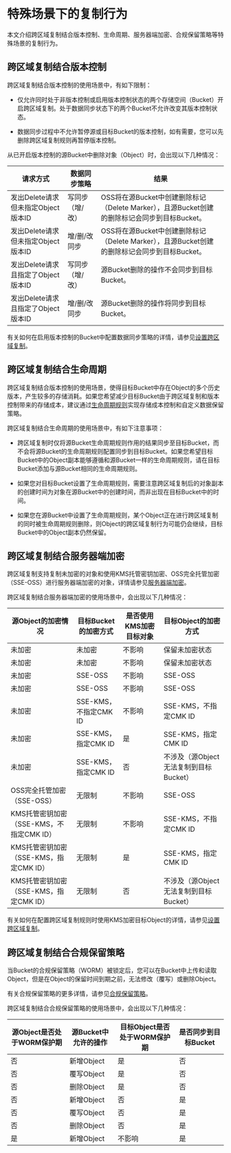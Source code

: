 特殊场景下的复制行为 
===============================

本文介绍跨区域复制结合版本控制、生命周期、服务器端加密、合规保留策略等特殊场景的复制行为。

跨区域复制结合版本控制 
--------------------------------

跨区域复制结合版本控制的使用场景中，有如下限制：

* 仅允许同时处于非版本控制或启用版本控制状态的两个存储空间（Bucket）开启跨区域复制。处于数据同步状态下的两个Bucket不允许改变其版本控制状态。

  

* 数据同步过程中不允许暂停源或目标Bucket的版本控制，如有需要，您可以先删除跨区域复制规则再暂停版本控制。

  




从已开启版本控制的源Bucket中删除对象（Object）时，会出现以下几种情况：


|           请求方式           |  数据同步策略  |                               结果                                |
|--------------------------|----------|-----------------------------------------------------------------|
| 发出Delete请求但未指定Object版本ID | 写同步（增/改） | OSS将在源Bucket中创建删除标记（Delete Marker），且源Bucket创建的删除标记会同步到目标Bucket。 |
| 发出Delete请求但未指定Object版本ID | 增/删/改同步  | OSS将在源Bucket中创建删除标记（Delete Marker），且源Bucket创建的删除标记会同步到目标Bucket。 |
| 发出Delete请求且指定了Object版本ID | 写同步（增/改） | 源Bucket删除的操作不会同步到目标Bucket。                                      |
| 发出Delete请求且指定了Object版本ID | 增/删/改同步  | 源Bucket删除的操作将同步到目标Bucket。                                       |



有关如何在启用版本控制的Bucket中配置数据同步策略的详情，请参见[设置跨区域复制](/intl.zh-CN/控制台用户指南/存储空间管理/冗余与容错/设置跨区域复制.md)。

跨区域复制结合生命周期 
--------------------------------

跨区域复制结合版本控制的使用场景，使得目标Bucket中存在Object的多个历史版本，产生较多的存储消耗。如果您希望减少目标Bucket由于跨区域复制和版本控制带来的存储成本，建议通过[生命周期规则](/intl.zh-CN/开发指南/对象/文件（Object）/文件生命周期/生命周期规则介绍.md)实现存储成本控制和自定义数据保留策略。

跨区域复制结合生命周期的使用场景中，有如下注意事项：

* 跨区域复制时仅将源Bucket生命周期规则作用的结果同步至目标Bucket，而不会将源Bucket的生命周期规则配置同步到目标Bucket。如果您希望目标Bucket中的Object副本能够遵循和源Bucket一样的生命周期规则，请在目标Bucket添加与源Bucket相同的生命周期规则。

  

* 如果您对目标Bucket设置了生命周期规则，需要注意跨区域复制后的对象副本的创建时间为对象在源Bucket中的创建时间，而非出现在目标Bucket中的时间。

  

* 如果您在源Bucket中设置了生命周期规则，某个Object正在进行跨区域复制的同时被生命周期规则删除，则Object的跨区域复制行为可能仍会继续，目标Bucket中的Object副本仍然保留。

  




跨区域复制结合服务器端加密 
----------------------------------

跨区域复制支持复制未加密的对象和使用KMS托管密钥加密、OSS完全托管加密（SSE-OSS）进行服务器端加密的对象，详情请参见[服务器端加密](/intl.zh-CN/开发指南/数据安全/数据加密/服务器端加密.md)。

跨区域复制结合服务器端加密的使用场景中，会出现以下几种情况：




|                         源Object的加密情况                          |                   目标Bucket的加密方式                   |    是否使用KMS加密目标对象     |              目标Object的加密方式               |
|---------------------------------------------------------------|---------------------------------------------------|----------------------|------------------------------------------|
|   未加密                         |  未加密                              | 不影响                  |  保留未加密状态                 |
|   未加密                         |  未加密                              | 不影响                  |  保留未加密状态                 |
|   未加密                         |  SSE-OSS                          |  不影响 |  SSE-OSS |
|   未加密                         |  SSE-OSS                          |  不影响 |  SSE-OSS |
|   未加密                         | SSE-KMS，不指定CMK ID                                 | 不影响                  | SSE-KMS，不指定CMK ID                        |
|   未加密                         |  SSE-KMS，指定CMK ID | 是                    | SSE-KMS，指定CMK ID                         |
|   未加密                         |  SSE-KMS，指定CMK ID | 否                    | 不涉及（源Object无法复制到目标Bucket）                |
| OSS完全托管加密（SSE-OSS）                                            | 无限制                                               |  不影响 |  SSE-OSS                 |
| KMS托管密钥加密（SSE-KMS，不指定CMK ID）                                  | 无限制                                               |  不影响 | SSE-KMS，不指定CMK ID                        |
|   KMS托管密钥加密（SSE-KMS，指定CMK ID） |  无限制                              |  是   | SSE-KMS，指定CMK ID         |
|   KMS托管密钥加密（SSE-KMS，指定CMK ID） |  无限制                              |  否   | 不涉及（源Object无法复制到目标Bucket）                |



有关如何在配置跨区域复制规则时使用KMS加密目标Object的详情，请参见[设置跨区域复制](/intl.zh-CN/控制台用户指南/存储空间管理/冗余与容错/设置跨区域复制.md)。

跨区域复制结合合规保留策略 
----------------------------------

当Bucket的合规保留策略（WORM）被锁定后，您可以在Bucket中上传和读取Object，但是在Object的保留时间到期之前，无法修改（覆写）或删除Object。

有关合规保留策略的更多详情，请参见[合规保留策略](/intl.zh-CN/开发指南/数据安全/合规保留策略.md)。

跨区域复制结合合规保留策略的使用场景中，会出现以下几种情况：




|                  源Object是否处于WORM保护期                  | 源Bucket中允许的操作 | 目标Object是否处于WORM保护期 | 是否同步到目标Bucket |
|------------------------------------------------------|---------------|---------------------|---------------|
|    否 | 新增Object      | 是                   | 否             |
|    否 | 覆写Object      | 是                   | 否             |
|    否 | 删除Object      | 是                   | 否             |
| 否                                                    | 新增Object      | 否                   | 是             |
| 否                                                    | 覆写Object      | 否                   | 是             |
| 否                                                    | 删除Object      | 否                   | 是             |
| 是                                                    | 新增Object      | 不影响                 | 是             |





